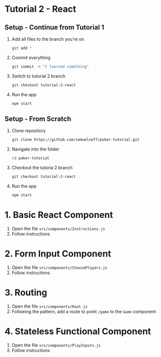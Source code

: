 # Tutorial 2 - React

## Setup - Continue from Tutorial 1

1. Add all files to the branch you're on
    ```bash
    git add *
    ```
2. Commit everything
    ```bash
    git commit -m "I learned something"
    ```
3. Switch to tutorial 2 branch
    ```bash
    git checkout tutorial-2-react
    ```
4. Run the app
    ```bash
    npm start
    ```    

## Setup - From Scratch

1. Clone repository
    ```bash
    git clone https://github.com/samuelneff/poker-tutorial.git
    ```
2. Navigate into the folder
    ```bash
    cd poker-tutorial
    ```
3. Checkout the tutoria 2 branch
    ```bash
    git checkout tutorial-2-react
    ```
4. Run the app
    ```bash
    npm start
    ```    

# 1. Basic React Component

1. Open the file `src/components/Instructions.js`
2. Follow instructions
 
# 2. Form Input Component

1. Open the file `src/components/ChoosePlayers.js`
2. Follow instructions 

# 3. Routing

1. Open the file `src/components/Root.js`
2. Following the pattern, add a route to point `/game` to the `Game` component
     
# 4. Stateless Functional Component

1. Open the file `src/components/PlayInputs.js`
2. Follow instructions

